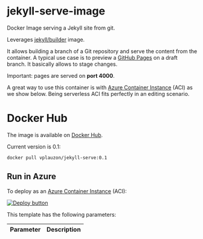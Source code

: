 # jekyll-serve-image

Docker Image serving a Jekyll site from git.

Leverages [jekyll/builder](https://hub.docker.com/r/jekyll/builder) image.

It allows building a branch of a Git repository and serve the content from the container.  A typical use case is to preview a [GitHub Pages](https://pages.github.com/) on a draft branch.  It basically allows to stage changes.

Important:  pages are served on **port 4000**.

A great way to use this container is with [Azure Container Instance](https://docs.microsoft.com/en-us/azure/container-instances/container-instances-overview) (ACI) as we show below.  Being serverless ACI fits perfectly in an editing scenario.

# Docker Hub

The image is available on [Docker Hub](https://hub.docker.com/r/vplauzon/jekyll-serve).

Current version is 0.1:

```bash
docker pull vplauzon/jekyll-serve:0.1
```

## Run in Azure

To deploy as an [Azure Container Instance](https://docs.microsoft.com/en-us/azure/container-instances/container-instances-overview) (ACI):

[![Deploy button](http://azuredeploy.net/deploybutton.png)](https://portal.azure.com/#create/Microsoft.Template/uri/https%3A%2F%2Fraw.githubusercontent.com%2Fvplauzon%2Fjekyll-serve-image%2Fmaster%2Fdeploy.json)

This template has the following parameters:

Parameter|Description
---|---
